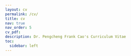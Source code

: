 ```yaml
---
layout: cv
permalink: /cv/
title: cv
nav: true
nav_order: 5
cv_pdf:
description: Dr. Pengcheng Frank Cao's Curriculum Vitae
toc:
  sidebar: left
---
```

